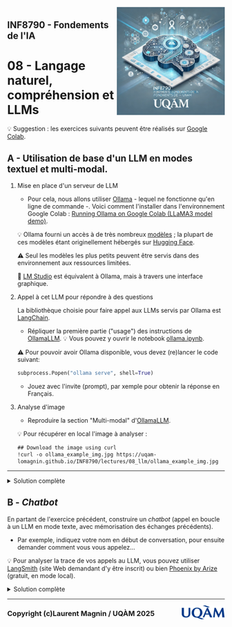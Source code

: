 <script type="text/javascript" async
  src="https://polyfill.io/v3/polyfill.min.js?features=es6">
</script>
<script type="text/javascript" async>
  window.MathJax = {
    tex: {
      inlineMath: [['$', '$'], ['\\(', '\\)']],  // Enables single $ for inline math
      displayMath: [['$$', '$$'], ['\\[', '\\]']]
    },
    svg: {
      fontCache: 'global'
    }
  };
</script>
<script type="text/javascript" async
  src="https://cdnjs.cloudflare.com/ajax/libs/mathjax/3.2.2/es5/tex-mml-chtml.js">
</script>

<img style="float: right;" src="../../images/image_inf8790.png" alt="image_inf8790" width="250"/>

## INF8790 - Fondements de l'IA
# 08 - Langage naturel, compréhension et LLMs

:bulb: Suggestion : les exercices suivants peuvent être réalisés sur [Google Colab](https://colab.google).

## A - Utilisation de base d'un LLM en modes textuel et multi-modal.

1. Mise en place d'un serveur de LLM

    - Pour cela, nous allons utiliser [Ollama](https://ollama.com) - lequel ne fonctionne qu'en ligne de commande -. Voici comment l'installer dans l'environnement Google Colab : [Running Ollama on Google Colab (LLaMA3 model demo)](https://colab.research.google.com/github/casualcomputer/llm_google_colab/blob/main/setup_ollama_google_colab.ipynb).

    :bulb: Ollama fourni un accès à de très nombreux [modèles](https://ollama.com/search) ; la plupart de ces modèles étant originellement hébergés sur [Hugging Face](https://huggingface.co). 

    :warning: Seul les modèles les plus petits peuvent être servis dans des environnement aux ressources limitées.

    :rocket: [LM Studio](https://lmstudio.ai) est équivalent à Ollama, mais à travers une interface graphique.

2. Appel à cet LLM pour répondre à des questions

    La bibliothèque choisie pour faire appel aux LLMs servis par Ollama est [LangChain](https://python.langchain.com/docs/introduction/).

    - Répliquer la première partie ("usage") des instructions de [OllamaLLM](https://python.langchain.com/docs/integrations/llms/ollama/). :bulb: Vous pouvez y ouvrir le notebook [ollama.ipynb](https://colab.research.google.com/github/langchain-ai/langchain/blob/master/docs/docs/integrations/llms/ollama.ipynb).

    :warning: Pour pouvoir avoir Ollama disponible, vous devez (re)lancer le code suivant:
    ```python
    subprocess.Popen("ollama serve", shell=True)
    ```

    - Jouez avec l'invite (prompt), par xemple pour obtenir la réponse en Français.

3. Analyse d'image

    - Reproduire la section "Multi-modal" d'[OllamaLLM](https://python.langchain.com/docs/integrations/llms/ollama/).

    :bulb: Pour récupérer en local l'image à analyser :
    ```shell
    ## Download the image using curl
    !curl -o ollama_example_img.jpg https://uqam-lomagnin.github.io/INF8790/lectures/08_llm/ollama_example_img.jpg
    ```

---
<details>
  <summary>Solution complète</summary>
  <a href="https://colab.research.google.com/drive/1yJ4ElLZI3XmFV1383a7fZRmqe7FfVNNy?usp=sharing">inf8790_ollama_langchain.ipynb</a>
</details>

## B - _Chatbot_

En partant de l'exercice précédent, construire un _chatbot_ (appel en boucle à un LLM en mode texte, avec mémorisation des échanges précédents).

- Par exemple, indiquez votre nom en début de conversation, pour ensuite demander comment vous vous appelez...

:bulb: Pour analyser la trace de vos appels au LLM, vous pouvez utiliser [LangSmith](https://smith.langchain.com/settings) (site Web demandant d'y être inscrit) ou bien [Phoenix by Arize](https://phoenix.arize.com) (gratuit, en mode local).

<details>
  <summary>Solution complète</summary>
    La solution complète sera révélée samedi soir prochain.
<div style="display: none;">
  <a href="">inf8790_.ipynb</a>
</div>
</details>

--------------- 

<img style="float: right;" align="right" src="../../images/uqam.png" alt="uqàm" width="100"/>

### Copyright (c)Laurent Magnin / UQÀM 2025